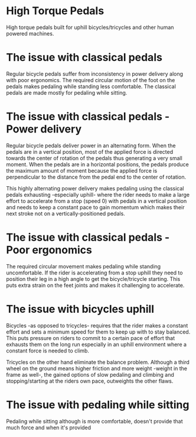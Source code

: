 # High Torque Pedals
High torque pedals built for uphill bicycles/tricycles and other human powered machines.

# The issue with classical pedals
Regular bicycle pedals suffer from inconsistency in power delivery along with poor ergonomics. The required circular motion of the foot on the pedals makes pedaling while standing less comfortable. The classical pedals are made mostly for pedaling while sitting.

# The issue with classical pedals - Power delivery
Regular bicycle pedals deliver power in an alternating form. When the pedals are in a vertical position, most of the applied force is directed towards the center of rotation of the pedals thus generating a very small moment. When the pedals are in a horizontal positions, the pedals produce the maximum amount of moment because the applied force is perpendicular to the distance from the pedal end to the center of rotation.

This highly alternating power delivery makes pedaling using the classical pedals exhausting -especially uphill- where the rider needs to make a large effort to accelerate from a stop (speed 0) with pedals in a vertical position and needs to keep a constant pace to gain momentum which makes their next stroke not on a vertically-positioned pedals.

# The issue with classical pedals - Poor ergonomics
The required circular movement makes pedaling while standing uncomfortable. If the rider is accelerating from a stop uphill they need to position their leg in a high angle to get the bicycle/tricycle starting. This puts extra strain on the feet joints and makes it challenging to accelerate.

# The issue with bicycles uphill
Bicycles -as opposed to tricycles- requires that the rider makes a constant effort and sets a minimum speed for them to keep up with to stay balanced. This puts pressure on riders to commit to a certain pace of effort that exhausts them on the long run especially in an uphill environment where a constant force is needed to climb.

Tricycles on the other hand eliminate the balance problem. Although a third wheel on the ground means higher friction and more weight -weight in the frame as well-, the gained options of slow pedaling and climbing and stopping/starting at the riders own pace, outweights the other flaws.

# The issue with pedaling while sitting
Pedaling while sitting although is more comfortable, doesn't provide that much force and when it's provided 
